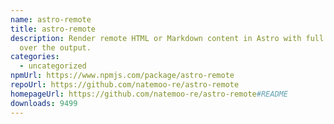 ```yaml
---
name: astro-remote
title: astro-remote
description: Render remote HTML or Markdown content in Astro with full control
  over the output.
categories:
  - uncategorized
npmUrl: https://www.npmjs.com/package/astro-remote
repoUrl: https://github.com/natemoo-re/astro-remote
homepageUrl: https://github.com/natemoo-re/astro-remote#README
downloads: 9499
---
```

